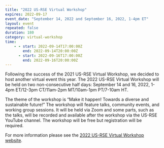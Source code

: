 ```yaml
---
title: "2022 US-RSE Virtual Workshop"
expires: 2022-09-17
event_date: "September 14, 2022 and September 16, 2022, 1-4pm ET"
layout: event
repeated: false
duration: 180
category: virtual-workshop
time:
    - - start: 2022-09-14T17:00:00Z
        end: 2022-09-14T20:00:00Z
      - start: 2022-09-16T17:00:00Z
        end: 2022-09-16T20:00:00Z
---
```


Following the success of the 2021 US-RSE Virtual Workshop, we decided to host another virtual event this year. The 2022 US-RSE Virtual Workshop will be held on two non-consecutive half days: September 14 and 16, 2022,
1-4pm ET/12-3pm CT/11am-2pm MT/10am-1pm PT/7-10am HT.

The theme of the workshop is “Make it happen! Towards a diverse and sustainable future!” The workshop will feature talks, community events, and working group sessions. It will be held via Zoom and some parts, such as the talks, will be recorded and available after the workshop via the US-RSE YouTube channel. The workshop will be free but registration will be required.

For more information please see the [2022 US-RSE Virtual Workshop website](https://us-rse.org/virtual-workshop-2022/).
